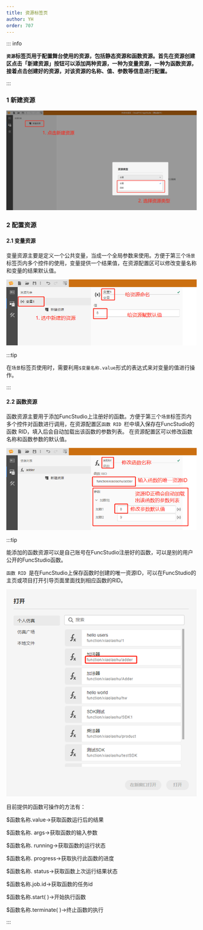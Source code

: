 ```yaml
---
title: 资源标签页
author: YH
order: 707
---
```

::: info

**`资源`标签页用于配置舞台使用的资源，包括静态资源和函数资源。首先在资源创建区点击「新建资源」按钮可以添加两种资源，一种为变量资源，一种为函数资源，接着点击创建好的资源，对该资源的名称、值、参数等信息进行配置。**

:::

### 1 新建资源

![新建资源](./新建资源.png "新建资源")

### 2 配置资源

#### 2.1 变量资源

变量资源主要是定义一个公共变量，当成一个全局参数来使用。方便于第三个`场景`标签页内多个控件的使用，变量提供一个结果值，在资源配置区可以修改变量名称和变量的结果默认值。

![配置资源](./配置资源.png "配置资源")

:::tip

在`场景`标签页使用时，需要利用`$变量名称.value`形式的表达式来对变量的值进行操作。

:::

#### 2.2 函数资源

函数资源主要用于添加FuncStudio上注册好的函数。方便于第三个`场景`标签页内多个控件对函数进行调用，在资源配置区`函数 RID `栏中填入保存在FuncStudio的函数 RID，填入后会自动加载出该函数的参数列表。
在资源配置区可以修改函数名称和函数参数的默认值。

![配置函数资源](./配置函数资源.png "配置函数资源")

:::tip

能添加的函数资源可以是自己账号在FuncStudio注册好的函数，可以是别的用户公开的FuncStudio函数。

`函数 RID `是在FuncStudio上保存函数时创建的唯一资源ID，可以在FuncStudio的主页或项目打开引导页面里面找到相应函数的RID。

![查找函数的RID](./查找函数的RID.png "查找函数的RID")

目前提供的函数可操作的方法有：

$函数名称.value→获取函数运行后的结果

$函数名称. args→获取函数的输入参数

$函数名称. running→获取函数的运行状态

$函数名称. progress→获取执行此函数的进度

$函数名称. status→获取函数上次运行结果状态

$函数名称.job.id→获取函数的任务id

$函数名称.start( )→开始执行函数

$函数名称.terminate( )→终止函数的执行

:::

